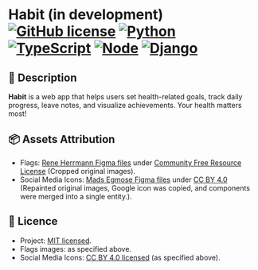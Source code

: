 # Habit (in development) [![GitHub license](https://img.shields.io/badge/license-MIT-blue.svg)](https://github.com/IIyCbKA/Chess/blob/main/LICENSE) [![Python](https://img.shields.io/badge/Python-3.12-blue)](https://www.python.org/downloads/release/python-3120/) [![TypeScript](https://img.shields.io/badge/TypeScript-5.8.3-blue)](https://www.typescriptlang.org/) [![Node](https://img.shields.io/badge/Node-20-green)](https://nodejs.org/en) [![Django](https://img.shields.io/badge/Django-5.2-green)](https://www.djangoproject.com/download/?supported-versions)

## 🌿 Description
**Habit** is a web app that helps users set health-related goals, track daily progress, leave notes, and visualize achievements. Your health matters most!

## 📦 Assets Attribution
- Flags: [Rene Herrmann Figma files](https://www.figma.com/community/plugin/749888869584535589/flags) under [Community Free Resource License](https://www.figma.com/legal/community-free-resource-license) (Cropped original images).
- Social Media Icons: [Mads Egmose Figma files](https://www.figma.com/community/file/839558611085349133) under [CC BY 4.0](https://creativecommons.org/licenses/by/4.0/) (Repainted original images, Google icon was copied, and components were merged into a single entity.).

## 📄 Licence
- Project: [MIT licensed](https://github.com/IIyCbKA/Habit/blob/main/LICENSE).
- Flags images: as specified above.
- Social Media Icons: [CC BY 4.0 licensed](https://creativecommons.org/licenses/by/4.0/) (as specified above).